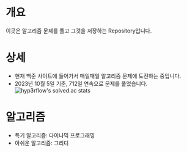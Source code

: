 # 개요
이곳은 알고리즘 문제를 풀고 그것을 저장하는 Repository입니다.
# 상세
* 현재 백준 사이트에 들어가서 매일매일 알고리즘 문제에 도전하는 중입니다.
* 2023년 10월 5일 기준, 712일 연속으로 문제를 풀었습니다.
<br>![hyp3rflow's solved.ac stats](https://github-readme-solvedac.hyp3rflow.vercel.app/api/?handle=tlsgkdns)<br>
# 알고리즘
* 특기 알고리즘: 다이나믹 프로그래밍
* 아쉬운 알고리즘: 그리디
